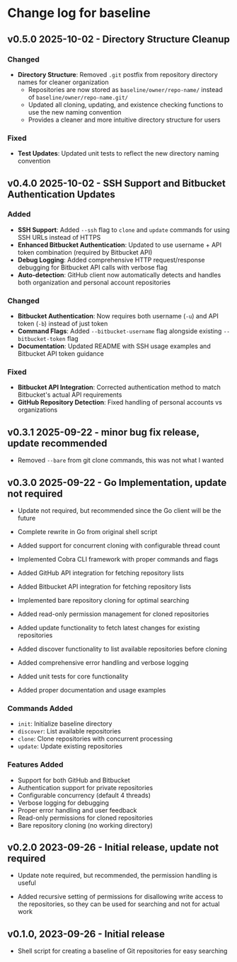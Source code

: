 # Change log for baseline

## v0.5.0 2025-10-02 - Directory Structure Cleanup

### Changed

- **Directory Structure**: Removed `.git` postfix from repository directory names for cleaner organization
  - Repositories are now stored as `baseline/owner/repo-name/` instead of `baseline/owner/repo-name.git/`
  - Updated all cloning, updating, and existence checking functions to use the new naming convention
  - Provides a cleaner and more intuitive directory structure for users

### Fixed

- **Test Updates**: Updated unit tests to reflect the new directory naming convention

## v0.4.0 2025-10-02 - SSH Support and Bitbucket Authentication Updates

### Added

- **SSH Support**: Added `--ssh` flag to `clone` and `update` commands for using SSH URLs instead of HTTPS
- **Enhanced Bitbucket Authentication**: Updated to use username + API token combination (required by Bitbucket API)
- **Debug Logging**: Added comprehensive HTTP request/response debugging for Bitbucket API calls with verbose flag
- **Auto-detection**: GitHub client now automatically detects and handles both organization and personal account repositories

### Changed

- **Bitbucket Authentication**: Now requires both username (`-u`) and API token (`-b`) instead of just token
- **Command Flags**: Added `--bitbucket-username` flag alongside existing `--bitbucket-token` flag
- **Documentation**: Updated README with SSH usage examples and Bitbucket API token guidance

### Fixed

- **Bitbucket API Integration**: Corrected authentication method to match Bitbucket's actual API requirements
- **GitHub Repository Detection**: Fixed handling of personal accounts vs organizations

## v0.3.1 2025-09-22 - minor bug fix release, update recommended

- Removed `--bare` from git clone commands, this was not what I wanted

## v0.3.0 2025-09-22 - Go Implementation, update not required

- Update not required, but recommended since the Go client will be the future

- Complete rewrite in Go from original shell script
- Added support for concurrent cloning with configurable thread count
- Implemented Cobra CLI framework with proper commands and flags
- Added GitHub API integration for fetching repository lists
- Added Bitbucket API integration for fetching repository lists
- Implemented bare repository cloning for optimal searching
- Added read-only permission management for cloned repositories
- Added update functionality to fetch latest changes for existing repositories
- Added discover functionality to list available repositories before cloning
- Added comprehensive error handling and verbose logging
- Added unit tests for core functionality
- Added proper documentation and usage examples

### Commands Added

- `init`: Initialize baseline directory
- `discover`: List available repositories
- `clone`: Clone repositories with concurrent processing
- `update`: Update existing repositories

### Features Added

- Support for both GitHub and Bitbucket
- Authentication support for private repositories
- Configurable concurrency (default 4 threads)
- Verbose logging for debugging
- Proper error handling and user feedback
- Read-only permissions for cloned repositories
- Bare repository cloning (no working directory)

## v0.2.0 2023-09-26 - Initial release, update not required

- Update note required, but recommended, the permission handling is useful

- Added recursive setting of permissions for disallowing write access to the
  repositories, so they can be used for searching and not for actual work

## v0.1.0, 2023-09-26 - Initial release

- Shell script for creating a baseline of Git repositories for easy searching
